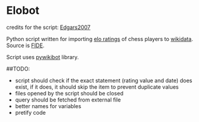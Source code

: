 # Elobot
credits for the script: [Edgars2007](https://www.wikidata.org/wiki/User:Edgars2007)

Python script written for importing [elo ratings](https://en.wikipedia.org/wiki/Elo_rating_system)
of chess players to [wikidata](https://www.wikidata.org/wiki/Wikidata:Main_Page). Source is [FIDE](http://ratings.fide.com/).

Script uses [pywikibot](https://github.com/wikimedia/pywikibot-core) library.

##TODO:
* script should check if the exact statement (rating value and date) does exist, if it does, it
should skip the item to prevent duplicate values
* files opened by the script should be closed
* query should be fetched from external file
* better names for variables
* pretify code
